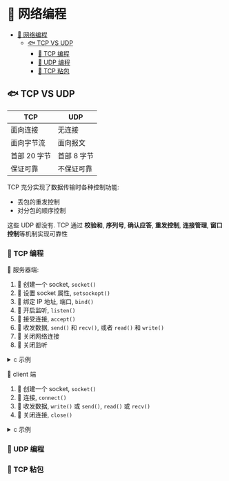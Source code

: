# :whale: 网络编程

<!-- TOC -->

- [:whale: 网络编程](#whale-网络编程)
  - [:fish: TCP VS UDP](#fish-tcp-vs-udp)
    - [:bee: TCP 编程](#bee-tcp-编程)
    - [:bee: UDP 编程](#bee-udp-编程)
    - [:bee: TCP 粘包](#bee-tcp-粘包)

<!-- /TOC -->

## :fish: TCP VS UDP
  
| TCP          | UDP         |
| ------------ | ----------- |
| 面向连接     | 无连接      |
| 面向字节流   | 面向报文    |
| 首部 20 字节 | 首部 8 字节 |
| 保证可靠     | 不保证可靠  |

TCP 充分实现了数据传输时各种控制功能:

- 丢包的重发控制
- 对分包的顺序控制

这些 UDP 都没有. TCP 通过 **校验和**, **序列号**, **确认应答**, **重发控制**, **连接管理**, **窗口控制**等机制实现可靠性

### :bee: TCP 编程

:sunflower: 服务器端:

1. :herb: 创建一个 socket, `socket()`
2. :herb: 设置 socket 属性, `setsockopt()`
3. :herb: 绑定 IP 地址, 端口, `bind()`
4. :herb: 开启监听, `listen()`
5. :herb: 接受连接, `accept()`
6. :herb: 收发数据, `send()` 和 `recv()`, 或者 `read()` 和 `write()`
7. :herb: 关闭网络连接
8. :herb: 关闭监听

<details><summary> c 示例 </summary>
<p>

```c
#include <stdio.h>
#include <sys/types.h>
#include <sys/socket.h>
#include <netinet/in.h>
#include <arpa/inet.h>

int main (int argc, char *argv[]) {
  int server_sockfd; //服务器端套接字
  int client_sockfd; // 客户端套接字
  int len;
  struct sockaddr_in my_addr; // 服务器网络地址结构体
  struct sockaddr_in remote_addr; // 客户端网络地址结构体
  int sin_size;
  char buf[BUFSIZ]; // 数据缓冲区
  memset(&my_addr, 0, sizeof(my_addr)); // 数据初始化 -- 清零
  my_addr.sin_family = AF_INET; // 设置为 IP 通信
  my_addr.sin_addr.s_addr = INADDR_ANY; // 服务器 IP 地址 -- 允许连接到所有本地地址上.
  my_addr.sin_port = htons(8000); // 服务器端口

  if ((server_sockfd=socket(PF_INET, SOCK_STREAM, 0)) < 0) {
    perror("socket error");
    return 1;
  }

  if(bind(server_sockfd,(struct sockaddr *)&my_addr,sizeof(struct sockaddr))<0)
  {
    perror("bind error");
    return 1;
  }

  /*监听连接请求--监听队列长度为5*/
  if(listen(server_sockfd,5)<0)
  {
    perror("listen error");
    return 1;
  };

  sin_size=sizeof(struct sockaddr_in);

  /*等待客户端连接请求到达*/
  if((client_sockfd=accept(server_sockfd,(struct sockaddr *)&remote_addr,&sin_size))<0)
  {
    perror("accept error");
    return 1;
  }
  printf("accept client %s/n",inet_ntoa(remote_addr.sin_addr));
  len=send(client_sockfd,"Welcome to my server/n",21,0);//发送欢迎信息

  /*接收客户端的数据并将其发送给客户端--recv返回接收到的字节数，send返回发送的字节数*/
  while((len=recv(client_sockfd,buf,BUFSIZ,0))>0))
  {
    buf[len]='/0';
    printf("%s/n",buf);
    if(send(client_sockfd,buf,len,0)<0)
    {
      perror("write error");
      return 1;
    }
  }


  /*关闭套接字*/
  close(client_sockfd);
  close(server_sockfd);

  return 0;
}
```

</p></details>

:sunflower: client 端

1. :herb: 创建一个 socket, `socket()`
2. :herb: 连接, `connect()`
3. :herb: 收发数据, `write()` 或 `send()`, `read()` 或 `recv()`
4. :herb: 关闭连接, `close()`

<details><summary> c 示例 </summary>
<p>

```c
#include <arpa/inet.h>
#include <netinet/in.h>
#include <stdio.h>
#include <sys/socket.h>
#include <sys/types.h>

int main(int argc, char *argv[]) {
  int client_sockfd;
  int len;
  struct sockaddr_in remote_addr;  //服务器端网络地址结构体
  char buf[BUFSIZ];                //数据传送的缓冲区
  memset(&remote_addr, 0, sizeof(remote_addr));  //数据初始化--清零
  remote_addr.sin_family = AF_INET;              //设置为IP通信
  remote_addr.sin_addr.s_addr = inet_addr("127.0.0.1");  //服务器IP地址
  remote_addr.sin_port = htons(8000);                    //服务器端口号

  /*创建客户端套接字--IPv4协议，面向连接通信，TCP协议*/
  if ((client_sockfd = socket(PF_INET, SOCK_STREAM, 0)) < 0) {
    perror("socket error");
    return 1;
  }

  /*将套接字绑定到服务器的网络地址上*/
  if (connect(client_sockfd, (struct sockaddr *)&remote_addr,
              sizeof(struct sockaddr)) < 0) {
    perror("connect error");
    return 1;
  }
  printf("connected to server/n");
  len = recv(client_sockfd, buf, BUFSIZ, 0);  //接收服务器端信息
  buf[len] = '/0';
  printf("%s", buf);  //打印服务器端信息

  /*循环的发送接收信息并打印接收信息（可以按需发送）--recv返回接收到的字节数，send返回发送的字节数*/
  while (1) {
    printf("Enter string to send:");
    scanf("%s", buf);
    if(!strcmp(buf,"quit") break;
    len=send(client_sockfd,buf,strlen(buf),0);
    len=recv(client_sockfd,buf,BUFSIZ,0);
    buf[len]='/0';
    printf("received:%s/n",buf);
  }

  /*关闭套接字*/
  close(client_sockfd);

  return 0;
}
```

</p></details>

### :bee: UDP 编程

### :bee: TCP 粘包

